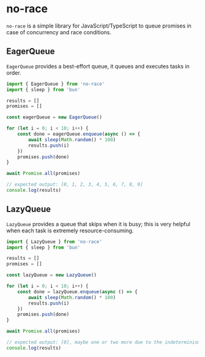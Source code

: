 # no-race

`no-race` is a simple library for JavaScript/TypeScript to queue promises in case of concurrency and race conditions.

## EagerQueue

`EagerQueue` provides a best-effort queue, it queues and executes tasks in order.

```typescript
import { EagerQueue } from 'no-race'
import { sleep } from 'bun'

results = []
promises = []

const eagerQueue = new EagerQueue()

for (let i = 0; i < 10; i++) {
    const done = eagerQueue.enqueue(async () => {
        await sleep(Math.random() * 100)
        results.push(i)
    })
    promises.push(done)
}

await Promise.all(promises)

// expected output: [0, 1, 2, 3, 4, 5, 6, 7, 8, 9]
console.log(results)
```

## LazyQueue

`LazyQueue` provides a queue that skips when it is busy; this is very helpful when each task is extremely resource-consuming.


```typescript
import { LazyQueue } from 'no-race'
import { sleep } from 'bun'

results = []
promises = []

const lazyQueue = new LazyQueue()

for (let i = 0; i < 10; i++) {
    const done = lazyQueue.enqueue(async () => {
        await sleep(Math.random() * 100)
        results.push(i)
    })
    promises.push(done)
}

await Promise.all(promises)

// expected output: [0], maybe one or two more due to the indeterminism of `random` 
console.log(results)
```

